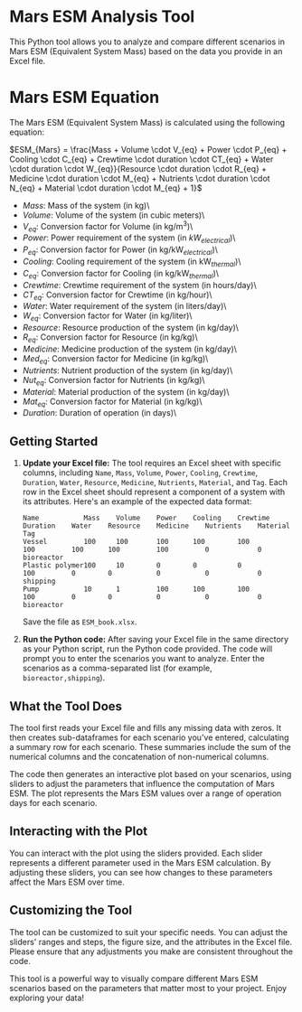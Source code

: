 # Mars ESM Analysis Tool

This Python tool allows you to analyze and compare different scenarios in Mars ESM (Equivalent System Mass) based on the data you provide in an Excel file.

# Mars ESM Equation

The Mars ESM (Equivalent System Mass) is calculated using the following equation:


$ESM_{Mars} = \frac{Mass + Volume \cdot V_{eq} + Power \cdot P_{eq} + Cooling \cdot C_{eq} + Crewtime \cdot duration \cdot CT_{eq} + Water \cdot duration \cdot W_{eq}}{Resource \cdot duration \cdot R_{eq} + Medicine \cdot duration \cdot M_{eq} + Nutrients \cdot duration \cdot N_{eq} + Material \cdot duration \cdot M_{eq} + 1}$

- $Mass$: Mass of the system (in kg)\\
- $Volume$: Volume of the system (in cubic meters)\\
- $V_{eq}$: Conversion factor for Volume (in kg/m$^3$)\\
- $Power$: Power requirement of the system (in $kW_{electrical}$)\\
- $P_{eq}$: Conversion factor for Power (in kg/kW$_{electrical})$\\
- $Cooling$: Cooling requirement of the system (in kW$_{thermal})$\\
- $C_{eq}$: Conversion factor for Cooling (in kg/kW$_{thermal})$\\
- $Crewtime$: Crewtime requirement of the system (in hours/day)\\
- $CT_{eq}$: Conversion factor for Crewtime (in kg/hour)\\
- $Water$: Water requirement of the system (in liters/day)\\
- $W_{eq}$: Conversion factor for Water (in kg/liter)\\
- $Resource$: Resource production of the system (in kg/day)\\
- $R_{eq}$: Conversion factor for Resource (in kg/kg)\\
- $Medicine$: Medicine production of the system (in kg/day)\\
- $Med_{eq}$: Conversion factor for Medicine (in kg/kg)\\
- $Nutrients$: Nutrient production of the system (in kg/day)\\
- $Nut_{eq}$: Conversion factor for Nutrients (in kg/kg)\\
- $Material$: Material production of the system (in kg/day)\\
- $Mat_{eq}$: Conversion factor for Material (in kg/kg)\\
- $Duration$: Duration of operation (in days)\\



## Getting Started

1. **Update your Excel file:** The tool requires an Excel sheet with specific columns, including `Name`, `Mass`, `Volume`, `Power`, `Cooling`, `Crewtime`, `Duration`, `Water`, `Resource`, `Medicine`, `Nutrients`, `Material`, and `Tag`. Each row in the Excel sheet should represent a component of a system with its attributes. Here's an example of the expected data format:

    ```
    Name           Mass    Volume    Power    Cooling    Crewtime    Duration    Water    Resource    Medicine    Nutrients    Material    Tag
    Vessel         100     100       100      100        100         100         100      100         100         0            0           bioreactor
    Plastic polymer100     10        0        0          0           100         0        0           0           0            0           shipping
    Pump           10      1         100      100        100         100         0        0           0           0            0           bioreactor
    ```

    Save the file as `ESM_book.xlsx`.

2. **Run the Python code:** After saving your Excel file in the same directory as your Python script, run the Python code provided. The code will prompt you to enter the scenarios you want to analyze. Enter the scenarios as a comma-separated list (for example, `bioreactor,shipping`).

## What the Tool Does

The tool first reads your Excel file and fills any missing data with zeros. It then creates sub-dataframes for each scenario you've entered, calculating a summary row for each scenario. These summaries include the sum of the numerical columns and the concatenation of non-numerical columns.

The code then generates an interactive plot based on your scenarios, using sliders to adjust the parameters that influence the computation of Mars ESM. The plot represents the Mars ESM values over a range of operation days for each scenario.

## Interacting with the Plot

You can interact with the plot using the sliders provided. Each slider represents a different parameter used in the Mars ESM calculation. By adjusting these sliders, you can see how changes to these parameters affect the Mars ESM over time.

## Customizing the Tool

The tool can be customized to suit your specific needs. You can adjust the sliders' ranges and steps, the figure size, and the attributes in the Excel file. Please ensure that any adjustments you make are consistent throughout the code.

This tool is a powerful way to visually compare different Mars ESM scenarios based on the parameters that matter most to your project. Enjoy exploring your data!
